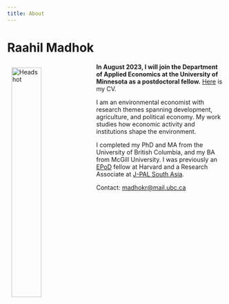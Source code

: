```yaml
---
title: About
---
```

# Raahil Madhok

<img src="/img/headshot3.jpeg" alt="Headshot" width="37%" style="float:left; margin:10px 10px 10px 10px;" />

**In August 2023, I will join the Department of Applied Economics at the University of Minnesota as a postdoctoral fellow.** [Here](/pdf/rmadhok_cv.pdf) is my CV.

I am an environmental economist with research themes spanning development, agriculture, and political economy. My work studies how economic activity and institutions shape the environment. 

<!--
**My research spans environmental and development economics**. My [job market paper](/pdf/rmadhok_jmp_2022.pdf) studies the threat to biodiversity from infrastructure expansion and the role of decentralized institutions for mitigating the tradeoff. My [other work](/research/) studies [structural change and the organization of agriculture](/pdf/2022_rural_urban_agriculture.pdf) as well as the [long-run health costs of coal power plants](/pdf/power_plants_india.pdf).
-->

I completed my PhD and MA from the University of British Columbia, and my BA from McGill University. I was previously an [EPoD](https://epod.cid.harvard.edu/) fellow at Harvard and a Research Associate at [J-PAL South Asia](https://www.povertyactionlab.org/south-asia).

Contact: <a href="mailto:madhokr@mail.ubc.ca">madhokr@mail.ubc.ca</a>